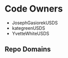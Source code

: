 # Code Owners
<!-- TODO: Who are the points of contact in your project who are responsible/accountable for the project? This can often be an engineering or design manager or leader, who may or may not be the primary maintainers of the project. List them by GitHub Username-->

- JosephGasiorekUSDS
- kategreenUSDS
- YvetteWhiteUSDS


## Repo Domains

<!--
The Repo Domains section of your CODEOWNERS.md file helps manage code review responsibilities efficiently. Each domain represents a different aspect of the repository, such as documentation, frontend, backend, DevOps, testing, etc. In this section, list each domain and assign the appropriate GitHub usernames or teams responsible for that domain. This ensures that pull requests (PRs) are reviewed by the right experts, maintaining high code quality and relevance.

For example:

/docs/ @doc-team @johnsmith @janedoe

/frontend/ @frontend-team @alice @bob

/backend/ @backend-team @charlie @dana

Furthermore, GitHub teams are a good feature for managing groups of contributors who need to be notified about specific domains within a repository. By creating and using GitHub teams, you can allow contributors to ping multiple relevant experts simultaneously.

To set up GitHub teams:

- Navigate to your organization's settings and select "Teams".
- Create a new team for each domain, such as @frontend-team, @backend-team, or @doc-team.
- Add the relevant members to each team. Ensure that the team includes all the individuals who should be notified about PRs in their domain.
- When filling out the Repo Domains section in your CODEOWNERS.md file, use the team handles instead of or alongside individual usernames. This way, when a contributor opens a PR affecting a specific domain, they can simply tag the team, and every member of that team will be notified.

-->
